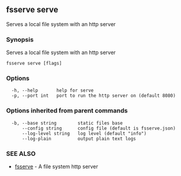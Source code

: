 ## fsserve serve

Serves a local file system with an http server

### Synopsis

Serves a local file system with an http server

```
fsserve serve [flags]
```

### Options

```
  -h, --help       help for serve
  -p, --port int   port to run the http server on (default 8080)
```

### Options inherited from parent commands

```
  -b, --base string        static files base
      --config string      config file (default is fsserve.json)
      --log-level string   log level (default "info")
      --log-plain          output plain text logs
```

### SEE ALSO

* [fsserve](fsserve.md)	 - A file system http server

